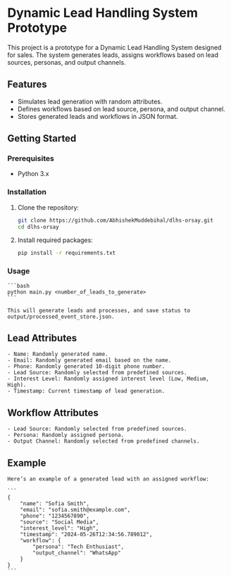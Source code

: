 # Dynamic Lead Handling System Prototype

This project is a prototype for a Dynamic Lead Handling System designed for sales. The system generates leads, assigns workflows based on lead sources, personas, and output channels.

## Features

- Simulates lead generation with random attributes.
- Defines workflows based on lead source, persona, and output channel.
- Stores generated leads and workflows in JSON format.

## Getting Started

### Prerequisites

- Python 3.x

### Installation

1. Clone the repository:

    ```bash
    git clone https://github.com/AbhishekMuddebihal/dlhs-orsay.git
    cd dlhs-orsay
    ```

2. Install required packages:
    ```bash
    pip install -r requirements.txt
    ```

### Usage

    ```bash
    python main.py <number_of_leads_to_generate>
    ```

    This will generate leads and processes, and save status to output/processed_event_store.json.

## Lead Attributes

    - Name: Randomly generated name.
    - Email: Randomly generated email based on the name.
    - Phone: Randomly generated 10-digit phone number.
    - Lead Source: Randomly selected from predefined sources.
    - Interest Level: Randomly assigned interest level (Low, Medium, High).
    - Timestamp: Current timestamp of lead generation.

## Workflow Attributes

    - Lead Source: Randomly selected from predefined sources.
    - Persona: Randomly assigned persona.
    - Output Channel: Randomly selected from predefined channels.

## Example

    Here’s an example of a generated lead with an assigned workflow:

    ```
    {
        "name": "Sofia Smith",
        "email": "sofia.smith@example.com",
        "phone": "1234567890",
        "source": "Social Media",
        "interest_level": "High",
        "timestamp": "2024-05-26T12:34:56.789012",
        "workflow": {
            "persona": "Tech Enthusiast",
            "output_channel": "WhatsApp"
        }
    }
    ```





